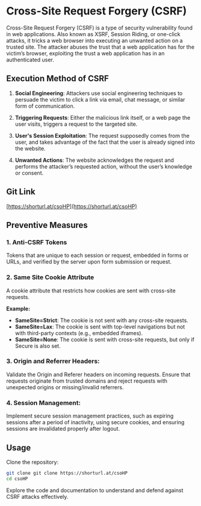 # Cross-Site Request Forgery (CSRF)

Cross-Site Request Forgery (CSRF) is a type of security vulnerability found in web applications. Also known as XSRF, Session Riding, or one-click attacks, it tricks a web browser into executing an unwanted action on a trusted site. The attacker abuses the trust that a web application has for the victim’s browser, exploiting the trust a web application has in an authenticated user.

## Execution Method of CSRF 

1. **Social Engineering**: Attackers use social engineering techniques to persuade the victim to click a link via email, chat message, or similar form of communication.

2. **Triggering Requests**: Either the malicious link itself, or a web page the user visits, triggers a request to the targeted site.

3. **User's Session Exploitation**: The request supposedly comes from the user, and takes advantage of the fact that the user is already signed into the website.

4. **Unwanted Actions**: The website acknowledges the request and performs the attacker’s requested action, without the user’s knowledge or consent.

## Git Link

[https://shorturl.at/csoHP](https://shorturl.at/csoHP)

## Preventive Measures

### 1. Anti-CSRF Tokens

Tokens that are unique to each session or request, embedded in forms or URLs, and verified by the server upon form submission or request.

### 2. Same Site Cookie Attribute

A cookie attribute that restricts how cookies are sent with cross-site requests.

**Example:**

- **SameSite=Strict**: The cookie is not sent with any cross-site requests.
- **SameSite=Lax**: The cookie is sent with top-level navigations but not with third-party contexts (e.g., embedded iframes).
- **SameSite=None**: The cookie is sent with cross-site requests, but only if Secure is also set.

### 3. Origin and Referrer Headers:

 Validate the Origin and Referer headers on incoming requests. Ensure that requests originate from trusted domains and reject requests with unexpected origins or missing/invalid referrers.

### 4. Session Management: 

Implement secure session management practices, such as expiring sessions after a period of inactivity, using secure cookies, and ensuring sessions are invalidated properly after logout.


## Usage 
Clone the repository:
```bash
git clone git clone https://shorturl.at/csoHP
cd csoHP
```


Explore the code and documentation to understand and defend against CSRF attacks effectively.

